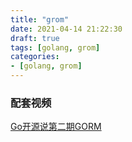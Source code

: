 ```yaml
---
title: "grom"
date: 2021-04-14 21:22:30
draft: true
tags: [golang, grom]
categories:
- [golang, grom]
---
```


### 配套视频
[Go开源说第二期GORM](https://www.bilibili.com/video/BV1ST4y1T7NR)
